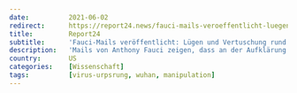 ```yaml
---
date:          2021-06-02
redirect:      https://report24.news/fauci-mails-veroeffentlicht-luegen-und-vertuschung-rund-um-ursprung-des-coronavirus/
title:         Report24
subtitle:      'Fauci-Mails veröffentlicht: Lügen und Vertuschung rund um Corona-Ursprung?'
description:   'Mails von Anthony Fauci zeigen, dass an der Aufklärung des Corona-Ursprungs kein Interesse bestand. Stattdessen schreien sie nach Vertuschung.'
country:       US
categories:    [Wissenschaft]
tags:          [virus-urpsrung, wuhan, manipulation]
---
```


